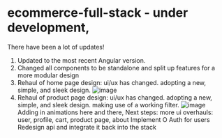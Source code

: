 # ecommerce-full-stack - under development,
There have been a lot of updates!
1. Updated to the most recent Angular version.
2. Changed all components to be standalone and split up features for a more modular design
3. Rehaul of home page design: 
  ui/ux has changed. adopting a new, simple, and sleek design. 
  ![image](https://github.com/user-attachments/assets/71a8dde5-0d80-48c6-9698-0f5d675d601b)
4. Rehaul of product page design:
  ui/ux has changed. adopting a new, simple, and sleek design. making use of a working filter.
  ![image](https://github.com/user-attachments/assets/e079491d-236f-45fb-a29d-39fa56a28500)
  Adding in animations here and there,
Next steps: 
more ui overhauls:
  user, profile, cart, product page, about
Implement O Auth for users
Redesign api and integrate it back into the stack
